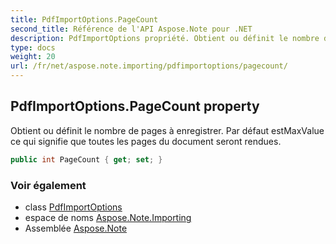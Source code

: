 ```yaml
---
title: PdfImportOptions.PageCount
second_title: Référence de l'API Aspose.Note pour .NET
description: PdfImportOptions propriété. Obtient ou définit le nombre de pages à enregistrer. Par défaut estMaxValue ce qui signifie que toutes les pages du document seront rendues.
type: docs
weight: 20
url: /fr/net/aspose.note.importing/pdfimportoptions/pagecount/
---
```

## PdfImportOptions.PageCount property

Obtient ou définit le nombre de pages à enregistrer. Par défaut estMaxValue ce qui signifie que toutes les pages du document seront rendues.

```csharp
public int PageCount { get; set; }
```

### Voir également

* class [PdfImportOptions](../)
* espace de noms [Aspose.Note.Importing](../../pdfimportoptions/)
* Assemblée [Aspose.Note](../../../)


